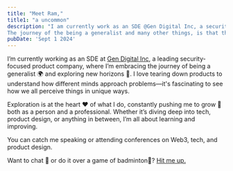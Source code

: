 ```yaml
---
title: "Meet Ram,"
title1: "a uncommon"
description: "I am currently work as an SDE @Gen Digital Inc, a security-based product company.
The journey of the being a generalist and many other things, is that the experiance of different worlds and it keeps me curious."
pubDate: 'Sept 1 2024'
---
```


I’m currently working as an SDE at [Gen Digital Inc](https://www.gendigital.com/), a leading security-focused product company, where I’m embracing the journey of being a generalist 🌍 and exploring new horizons 🚀. I love tearing down products to understand how different minds approach problems—it's fascinating to see how we all perceive things in unique ways.

Exploration is at the heart ❤️ of what I do, constantly pushing me to grow 🌱 both as a person and a professional. Whether it’s diving deep into tech, product design, or anything in between, I’m all about learning and improving.

You can catch me speaking or attending conferences on Web3, tech, and product design. 

Want to chat 💬 or do it over a game of badminton🏸? [Hit me up.](mailto:a.ramachandran.2002@gmail.com?subject=Let's%20Collaborate&body=Hi%20Ramachandran,%0D%0A%0D%0AI%20would%20like%20to%20discuss%20a%20potential%20collaboration%20with%20you.%0D%0A%0D%0ABest%20regards,%0D%0A%5BYour%20Name%5D)
